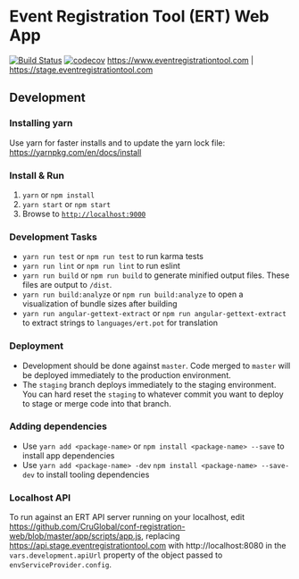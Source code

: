 # Event Registration Tool (ERT) Web App
[![Build Status](https://travis-ci.org/CruGlobal/conf-registration-web.svg?branch=master)](https://travis-ci.org/CruGlobal/conf-registration-web) [![codecov](https://codecov.io/gh/CruGlobal/conf-registration-web/branch/master/graph/badge.svg)](https://codecov.io/gh/CruGlobal/conf-registration-web)
https://www.eventregistrationtool.com | https://stage.eventregistrationtool.com

## Development

### Installing yarn
Use yarn for faster installs and to update the yarn lock file: https://yarnpkg.com/en/docs/install

### Install & Run

1. `yarn` or `npm install`
2. `yarn start` or `npm start`
3. Browse to [`http://localhost:9000`](http://localhost:9000)

### Development Tasks

- `yarn run test` or `npm run test` to run karma tests
- `yarn run lint` or `npm run lint` to run eslint
- `yarn run build` or `npm run build` to generate minified output files. These files are output to `/dist`.
- `yarn run build:analyze` or `npm run build:analyze` to open a visualization of bundle sizes after building
- `yarn run angular-gettext-extract` or `npm run angular-gettext-extract` to extract strings to `languages/ert.pot` for translation

### Deployment

- Development should be done against `master`. Code merged to `master` will be deployed immediately to the production environment.
- The `staging` branch deploys immediately to the staging environment. You can hard reset the `staging` to whatever commit you want to deploy to stage or merge code into that branch.

### Adding dependencies

- Use `yarn add <package-name>` or `npm install <package-name> --save` to install app dependencies
- Use `yarn add <package-name> -dev` `npm install <package-name> --save-dev` to install tooling dependencies

### Localhost API 

To run against an ERT API server running on your localhost,
edit https://github.com/CruGlobal/conf-registration-web/blob/master/app/scripts/app.js,
replacing https://api.stage.eventregistrationtool.com with http://localhost:8080 in the `vars.development.apiUrl`
property of the object passed to `envServiceProvider.config`.
